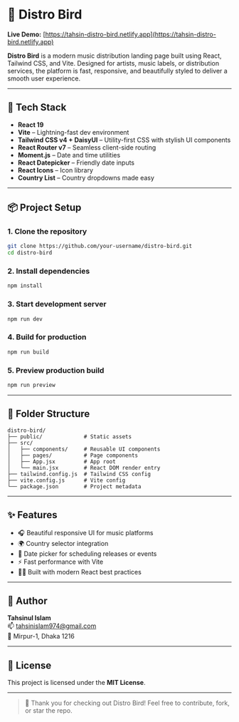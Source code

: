 # 🎵 Distro Bird

**Live Demo:** [https://tahsin-distro-bird.netlify.app](https://tahsin-distro-bird.netlify.app)

**Distro Bird** is a modern music distribution landing page built using React, Tailwind CSS, and Vite. Designed for artists, music labels, or distribution services, the platform is fast, responsive, and beautifully styled to deliver a smooth user experience.

---

## 🚀 Tech Stack

- **React 19**
- **Vite** – Lightning-fast dev environment
- **Tailwind CSS v4 + DaisyUI** – Utility-first CSS with stylish UI components
- **React Router v7** – Seamless client-side routing
- **Moment.js** – Date and time utilities
- **React Datepicker** – Friendly date inputs
- **React Icons** – Icon library
- **Country List** – Country dropdowns made easy

---

## 📦 Project Setup

### 1. Clone the repository

```bash
git clone https://github.com/your-username/distro-bird.git
cd distro-bird
```

### 2. Install dependencies

```bash
npm install
```

### 3. Start development server

```bash
npm run dev
```

### 4. Build for production

```bash
npm run build
```

### 5. Preview production build

```bash
npm run preview
```

---

## 🧩 Folder Structure

```
distro-bird/
├── public/             # Static assets
├── src/
│   ├── components/     # Reusable UI components
│   ├── pages/          # Page components
│   ├── App.jsx         # App root
│   └── main.jsx        # React DOM render entry
├── tailwind.config.js  # Tailwind CSS config
├── vite.config.js      # Vite config
└── package.json        # Project metadata
```

---

## ✨ Features

- 🎧 Beautiful responsive UI for music platforms
- 🌍 Country selector integration
- 📅 Date picker for scheduling releases or events
- ⚡ Fast performance with Vite
- 🧑‍🎤 Built with modern React best practices

---

## 👤 Author

**Tahsinul Islam**  
📫 [tahsinislam974@gmail.com](mailto:tahsinislam974@gmail.com)  
📍 Mirpur-1, Dhaka 1216

---

## 📄 License

This project is licensed under the **MIT License**.

---

> 🎉 Thank you for checking out Distro Bird! Feel free to contribute, fork, or star the repo.
